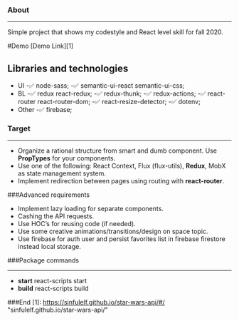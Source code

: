 ### About
___
Simple project that shows my codestyle and React level skill for fall 2020.

#Demo
[Demo Link][1]

## Libraries and technologies

- UI
 -✅ node-sass;
 -✅ semantic-ui-react semantic-ui-css;
- BL
 -✅ redux react-redux;
 -✅ redux-thunk;
 -✅ redux-actions;
 -✅ react-router react-router-dom;
 -✅ react-resize-detector;
 -✅ dotenv;
- Other
 -✅ firebase;

### Target
___
- Organize a rational structure from smart and dumb component. Use **PropTypes** for your components.
- Use one of the following: React Context, Flux (flux-utils), **Redux**, MobX as state management system.
- Implement redirection between pages using routing with **react-router**.

###Advanced requirements

- Implement lazy loading for separate components.
- Cashing the API requests.
- Use HOC’s for reusing code (if needed).
- Use some creative animations/transitions/design on space topic.
- Use firebase for auth user and persist favorites list in firebase firestore instead local storage.

###Package commands
___
- **start** react-scripts start
- **build** react-scripts build

###End
[1]: https://sinfulelf.github.io/star-wars-api/#/ "sinfulelf.github.io/star-wars-api/"
